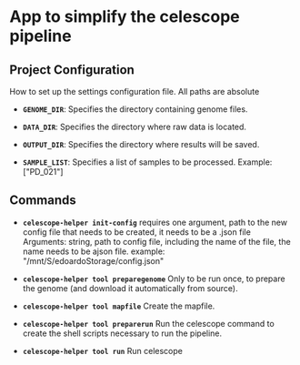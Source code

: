# App to simplify the celescope pipeline

## Project Configuration
How to set up the settings configuration file. All paths are absolute

- **`GENOME_DIR`**: Specifies the directory containing genome files.

- **`DATA_DIR`**: Specifies the directory where raw data is located.

- **`OUTPUT_DIR`**: Specifies the directory where results will be saved.

- **`SAMPLE_LIST`**: Specifies a list of samples to be processed.
Example: ["PD_021"]

## Commands
- **`celescope-helper init-config`** requires one argument, path to the new config file that needs to be created, it needs to be a .json file
Arguments: string, path to config file, including the name of the file, the name needs to be ajson file. example: "/mnt/S/edoardoStorage/config.json"

- **`celescope-helper tool preparegenome`** Only to be run once, to prepare the genome (and download it automatically from source).

- **`celescope-helper tool mapfile`**  Create the mapfile.

- **`celescope-helper tool preparerun`**  Run the celescope command to create the shell scripts necessary to run the pipeline.

- **`celescope-helper tool run`** Run celescope
